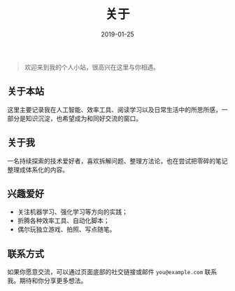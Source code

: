 ﻿---
title: "关于"
date: 2019-01-25
draft: false
---

> 欢迎来到我的个人小站，很高兴在这里与你相遇。

## 关于本站

这里主要记录我在人工智能、效率工具、阅读学习以及日常生活中的所思所感，一部分是知识沉淀，也希望成为和同好交流的窗口。

## 关于我

一名持续探索的技术爱好者，喜欢拆解问题、整理方法论，也在尝试把零碎的笔记整理成体系化的内容。

## 兴趣爱好

- 关注机器学习、强化学习等方向的实践；
- 折腾各种效率工具、自动化脚本；
- 偶尔玩独立游戏、拍照、写点随笔。

## 联系方式

如果你愿意交流，可以通过页面底部的社交链接或邮件 `you@example.com` 联系我。期待和你分享更多想法。
